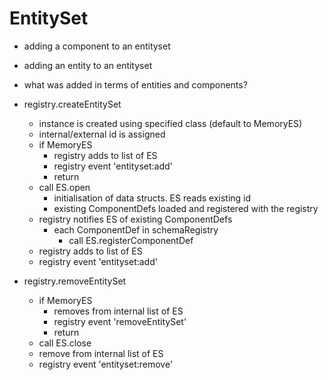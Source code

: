# EntitySet


- adding a component to an entityset

- adding an entity to an entityset

- what was added in terms of entities and components?



- registry.createEntitySet
    + instance is created using specified class (default to MemoryES)
    + internal/external id is assigned
    + if MemoryES
        * registry adds to list of ES
        * registry event 'entityset:add'
        * return
    + call ES.open
        * initialisation of data structs. ES reads existing id
        * existing ComponentDefs loaded and registered with the registry
    + registry notifies ES of existing ComponentDefs
        * each ComponentDef in schemaRegistry
            * call ES.registerComponentDef
    + registry adds to list of ES
    + registry event 'entityset:add'

- registry.removeEntitySet
    + if MemoryES
        * removes from internal list of ES
        * registry event 'removeEntitySet'
        * return
    + call ES.close
    + remove from internal list of ES
    + registry event 'entityset:remove'
